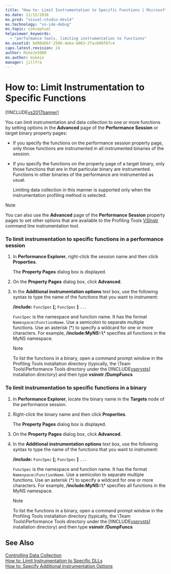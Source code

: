 ```yaml
---
title: "How to: Limit Instrumentation to Specific Functions | Microsoft Docs"
ms.date: 11/15/2016
ms.prod: "visual-studio-dev14"
ms.technology: "vs-ide-debug"
ms.topic: conceptual
helpviewer_keywords: 
  - "performance tools, limiting instrumentation to functions"
ms.assetid: bd98d6bf-2560-4eba-b063-2facb09f87c4
caps.latest.revision: 24
author: MikeJo5000
ms.author: mikejo
manager: jillfra
---
```

# How to: Limit Instrumentation to Specific Functions
[!INCLUDE[vs2017banner](../includes/vs2017banner.md)]

You can limit instrumentation and data collection to one or more functions by setting options in the **Advanced** page of the **Performance Session** or target binary property pages:  
  
- If you specify the functions on the performance session property page, only those functions are instrumented in all instrumented binaries of the session.  
  
- If you specify the functions on the property page of a target binary, only those functions that are in that particular binary are instrumented. Functions in other binaries of the performance are instrumented as usual.  
  
  Limiting data collection in this manner is supported only when the instrumentation profiling method is selected.  
  
> [!NOTE]
> You can also use the **Advanced** page of the **Performance Session** property pages to set other options that are available to the Profiling Tools [VSInstr](../profiling/vsinstr.md) command line instrumentation tool.  
  
### To limit instrumentation to specific functions in a performance session  
  
1. In **Performance Explorer**, right-click the session name and then click **Properties**.  
  
    The **Property Pages** dialog box is displayed.  
  
2. On the **Property Pages** dialog box, click **Advanced**.  
  
3. In the **Additional instrumentation options** text box, use the following syntax to type the name of the functions that you want to instrument:  
  
    **/include:** `FuncSpec` **[;** `FuncSpec` **]** `...`  
  
    `FuncSpec` is the namespace and function name. It has the format `Namespace`**::**`FunctionName`. Use a semicolon to separate multiple functions. Use an asterisk (\*) to specify a wildcard for one or more characters. For example, **/include:MyNS::\\*** specifies all functions in the MyNS namespace.  
  
   > [!NOTE]
   > To list the functions in a binary, open a command prompt window in the Profiling Tools installation directory (typically, the \Team Tools\Performance Tools directory under the [!INCLUDE[vsprvsts](../includes/vsprvsts-md.md)] installation directory) and then type **vsinstr /DumpFuncs**  
  
### To limit instrumentation to specific functions in a binary  
  
1. In **Performance Explorer**, locate the binary name in the **Targets** node of the performance session.  
  
2. Right-click the binary name and then click **Properties**.  
  
    The **Property Pages** dialog box is displayed.  
  
3. On the **Property Pages** dialog box, click **Advanced**.  
  
4. In the **Additional instrumentation options** text box, use the following syntax to type the name of the functions that you want to instrument:  
  
    **/include:** `FuncSpec` **[;** `FuncSpec` **]** `...`  
  
    `FuncSpec` is the namespace and function name. It has the format `Namespace`**::**`FunctionName`. Use a semicolon to separate multiple functions. Use an asterisk (\*) to specify a wildcard for one or more characters. For example, **/include:MyNS::\\*** specifies all functions in the MyNS namespace.  
  
   > [!NOTE]
   > To list the functions in a binary, open a command prompt window in the Profiling Tools installation directory (typically, the \Team Tools\Performance Tools directory under the [!INCLUDE[vsprvsts](../includes/vsprvsts-md.md)] installation directory) and then type **vsinstr /DumpFuncs**  
  
## See Also  
 [Controlling Data Collection](../profiling/controlling-data-collection.md)   
 [How to: Limit Instrumentation to Specific DLLs](../profiling/how-to-limit-instrumentation-to-specific-dlls.md)   
 [How to: Specify Additional Instrumentation Options](../profiling/how-to-specify-additional-instrumentation-options.md)

